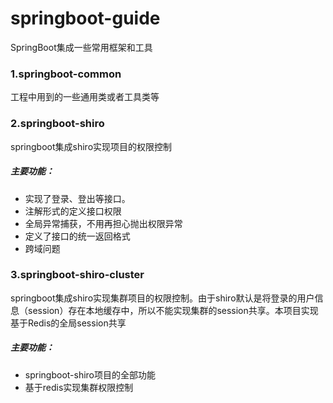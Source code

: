 # springboot-guide
SpringBoot集成一些常用框架和工具


### 1.springboot-common
工程中用到的一些通用类或者工具类等

### 2.springboot-shiro
springboot集成shiro实现项目的权限控制

##### 主要功能：
 - 实现了登录、登出等接口。
 - 注解形式的定义接口权限
 - 全局异常捕获，不用再担心抛出权限异常
 - 定义了接口的统一返回格式
 - 跨域问题
 
 ### 3.springboot-shiro-cluster
 springboot集成shiro实现集群项目的权限控制。由于shiro默认是将登录的用户信息（session）存在本地缓存中，所以不能实现集群的session共享。本项目实现基于Redis的全局session共享
 
 ##### 主要功能：
  - springboot-shiro项目的全部功能
  - 基于redis实现集群权限控制
